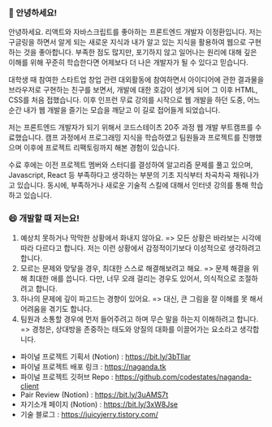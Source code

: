 ### 👋 안녕하세요! 
안녕하세요. 리액트와 자바스크립트를 좋아하는 프론트엔드 개발자 이정환입니다.
저는 구글링을 하면서 알게 되는 새로운 지식과 내가 알고 있는 지식을 활용하여 웹으로 구현하는 것을 좋아합니다. 
부족한 점도 많지만, 포기하지 않고 일어나는 원리에 대해 깊은 이해를 위해 꾸준히 학습한다면 어제보다 더 나은 개발자가 될 수 있다고 믿습니다.

대학생 때 참여한 스타트업 창업 관련 대외활동에 참여하면서 아이디어에 관한 결과물을 브라우저로 구현하는 친구를 보면서, 개발에 대한 호감이 생기게 되어 그 이후 HTML, CSS를 처음 접했습니다. 이후 인프런 무료 강의를 시작으로 웹 개발을 하던 도중, 어느 순간 내가 웹 개발을 즐기는 모습을 깨닫고 이 길로 접어들게 되었습니다.

저는 프론트엔드 개발자가 되기 위해서 코드스테이츠 20주 과정 웹 개발 부트캠프를 수료했습니다. 
캠프 과정에서 프로그래밍 지식을 학습하였고 팀원들과 프로젝트를 진행했으며 이후에 프로젝트 리팩토링까지 해본 경험이 있습니다.

수료 후에는 이전 프로젝트 멤버와 스터디를 결성하여 알고리즘 문제를 풀고 있으며, Javascript, React 등 부족하다고 생각하는 부분의 기초 지식부터 차곡차곡 채워나가고 있습니다.
동시에, 부족하거나 새로운 기술적 스킬에 대해서 인터넷 강의를 통해 학습하고 있습니다.

### 😄  개발할 때 저는요!
1. 예상치 못하거나 막막한 상황에서 화내지 않아요. => 모든 상황은 바라보는 시각에 따라 다르다고 합니다. 저는 이런 상황에서 감정적이기보다 이성적으로 생각하려고 합니다.
2. 모르는 문제와 맞닿을 경우, 최대한 스스로 해결해보려고 해요. => 문제 해결을 위해 최대한 애를 씁니다. 다만, 너무 오래 걸리는 경우도 있어서, 의식적으로 조절하려고 합니다.
3. 하나의 문제에 깊이 파고드는 경향이 있어요. => 대신, 큰 그림을 잘 이해를 못 해서 어려움을 겪기도 합니다.
4. 팀원과 소통할 경우에 먼저 들어주려고 하며 무슨 말을 하는지 이해하려고 합니다.  => 경청은, 상대방을 존중하는 태도와 양질의 대화를 이끌어가는 요소라고 생각합니다.

- 파이널 프로젝트 기획서 (Notion) : https://bit.ly/3bTllar
- 파이널 프로젝트 배포 링크 : https://naganda.tk
- 파이널 프로젝트 깃허브 Repo : https://github.com/codestates/naganda-client
- Pair Review (Notion) : https://bit.ly/3uAMS7t
- 자기소개 페이지 (Notion) : https://bit.ly/3xW8Jse
- 기술 블로그 : https://juicyjerry.tistory.com/


<!--
**JuicyJerry/JuicyJerry** is a ✨ _special_ ✨ repository because its `README.md` (this file) appears on your GitHub profile.

Here are some ideas to get you started:

- 🔭 I’m currently working on ...
- 🌱 I’m currently learning ...
- 👯 I’m looking to collaborate on ...
- 🤔 I’m looking for help with ...
- 💬 Ask me about ...
- 📫 How to reach me: ...
- 😄 Pronouns: ...
- ⚡ Fun fact: ...
-->
